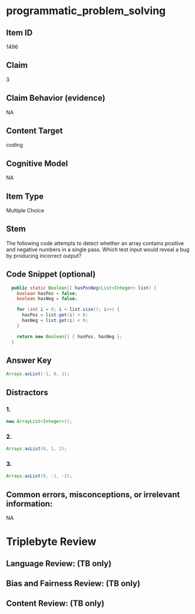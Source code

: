 # programmatic_problem_solving

## Item ID
1496

## Claim
3

## Claim Behavior (evidence)
NA

## Content Target
coding

## Cognitive Model
NA

## Item Type
Multiple Choice

## Stem
The following code attempts to detect whether an array contains positive and negative numbers in a single pass.  Which test input would reveal a bug by producing incorrect output?

## Code Snippet (optional)
```java
  public static Boolean[] hasPosNeg(List<Integer> list) {
    boolean hasPos = false;
    boolean hasNeg = false;

    for (int i = 0; i < list.size(); i++) {
      hasPos = list.get(i) > 0;
      hasNeg = list.get(i) < 0;
    }

    return new Boolean[] { hasPos, hasNeg };
  }
```

## Answer Key
```java
Arrays.asList(-1, 0, 1);
```

## Distractors

### 1.
```java
new ArrayList<Integer>();
```

### 2.
```java
Arrays.asList(0, 1, 2);
```

### 3.
```java
Arrays.asList(0, -1, -2);
```

## Common errors, misconceptions, or irrelevant information:
NA

# Triplebyte Review


## Language Review: (TB only)


## Bias and Fairness Review: (TB only)


## Content Review: (TB only)

